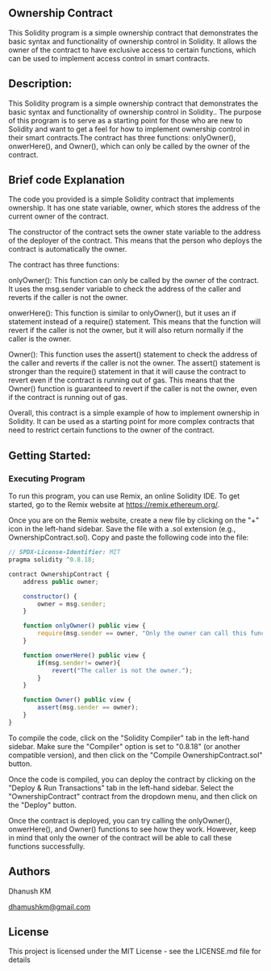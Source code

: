 ## Ownership Contract
This Solidity program is a simple ownership contract that demonstrates the basic syntax and functionality of ownership control in Solidity. It allows the owner of the contract to have exclusive access to certain functions, which can be used to implement access control in smart contracts.

## Description:

This Solidity program is a simple ownership contract that demonstrates the basic syntax and functionality of ownership control in Solidity.. The purpose of this program is to serve as a starting point for those who are new to Solidity and want to get a feel for how to implement ownership control in their smart contracts.The contract has three functions: onlyOwner(), onwerHere(), and Owner(), which can only be called by the owner of the contract.

## Brief code Explanation
The code you provided is a simple Solidity contract that implements ownership. It has one state variable, owner, which stores the address of the current owner of the contract.

The constructor of the contract sets the owner state variable to the address of the deployer of the contract. This means that the person who deploys the contract is automatically the owner.

The contract has three functions:

onlyOwner(): This function can only be called by the owner of the contract. It uses the msg.sender variable to check the address of the caller and reverts if the caller is not the owner.

onwerHere(): This function is similar to onlyOwner(), but it uses an if statement instead of a require() statement. This means that the function will revert if the caller is not the owner, but it will also return normally if the caller is the owner.

Owner(): This function uses the assert() statement to check the address of the caller and reverts if the caller is not the owner.
The assert() statement is stronger than the require() statement in that it will cause the contract to revert even if the contract is running out of gas. This means that the Owner() function is guaranteed to revert if the caller is not the owner, even if the contract is running out of gas.

Overall, this contract is a simple example of how to implement ownership in Solidity. It can be used as a starting point for more complex contracts that need to restrict certain functions to the owner of the contract.

## Getting Started:
### Executing Program
To run this program, you can use Remix, an online Solidity IDE. To get started, go to the Remix website at https://remix.ethereum.org/.

Once you are on the Remix website, create a new file by clicking on the "+" icon in the left-hand sidebar. Save the file with a .sol extension (e.g., OwnershipContract.sol). Copy and paste the following code into the file:

``` javaScript
// SPDX-License-Identifier: MIT
pragma solidity ^0.8.18;

contract OwnershipContract {
    address public owner;

    constructor() {
        owner = msg.sender;
    }

    function onlyOwner() public view {
        require(msg.sender == owner, "Only the owner can call this function.");
    }

    function onwerHere() public view {
        if(msg.sender!= owner){
            revert("The caller is not the owner.");
        }
    }

    function Owner() public view {
        assert(msg.sender == owner);
    }
}
``` 
To compile the code, click on the "Solidity Compiler" tab in the left-hand sidebar. Make sure the "Compiler" option is set to "0.8.18" (or another compatible version), and then click on the "Compile OwnershipContract.sol" button.

Once the code is compiled, you can deploy the contract by clicking on the "Deploy & Run Transactions" tab in the left-hand sidebar. Select the "OwnershipContract" contract from the dropdown menu, and then click on the "Deploy" button.

Once the contract is deployed, you can try calling the onlyOwner(), onwerHere(), and Owner() functions to see how they work. However, keep in mind that only the owner of the contract will be able to call these functions successfully.

## Authors 

Dhanush KM

dhamushkm@gmail.com

## License
This project is licensed under the MIT License - see the LICENSE.md file for details
